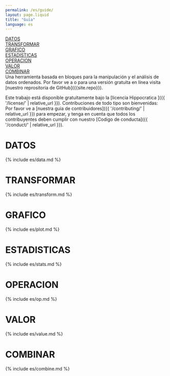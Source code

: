 ```yaml
---
permalink: /es/guide/
layout: page.liquid
title: "Guía"
language: es
---
```


<div class="guide_container">

<div class="guide_lhs">
 <a class="data" href="#es_data">DATOS</a><br/>
 <a class="transform" href="#es_transforms">TRANSFORMAR</a><br/>
 <a class="plot" href="#es_plots">GRAFICO</a><br/>
 <a class="stats" href="#es_stats">ESTADISTICAS</a><br/>
 <a class="op" href="#es_op">OPERACION</a><br/>
 <a class="values" href="#es_values">VALOR</a><br/>
 <a class="combine" href="#es_combine">COMBINAR</a>
</div>

<div class="guide_rhs">
Una herramienta basada en bloques para la manipulación y el análisis de datos ordenados.
Por favor ve a <https://tidyblocks.tech> o para una versión gratuita en línea
visita [nuestro reprositoria de GitHub]({{site.repo}}).

Este trabajo está disponible gratuitamente bajo la [licencia Hippocratica ]({{ '/license/' | relative_url }}).
Contribuciones de todo tipo son bienvenidas:
Por favor ve a [nuestra guia de contribuidores]({{ '/contributing/' | relative_url }}) para empezar,
y tenga en cuenta que todos los contribuyentes deben cumplir con nuestro [Codigo de conducta]({{ '/conduct/' | relative_url }}).

<h1 class="data" id="es_data">DATOS</h1>
{% include es/data.md %}
<h1 class="trasforms" id="es_transforms">TRANSFORMAR</h1>
{% include es/transform.md %}
<h1 class="plot" id="es_plots">GRAFICO</h1>
{% include es/plot.md %}
<h1 class="stats" id="es_stats">ESTADISTICAS</h1>
{% include es/stats.md %}
<h1 class="op" id="es_op">OPERACION</h1>
{% include es/op.md %}
<h1 class="values" id="es_values">VALOR</h1>
{% include es/value.md %}
<h1 class="combine" id="es_combine">COMBINAR</h1>
{% include es/combine.md %}
</div>
</div>
